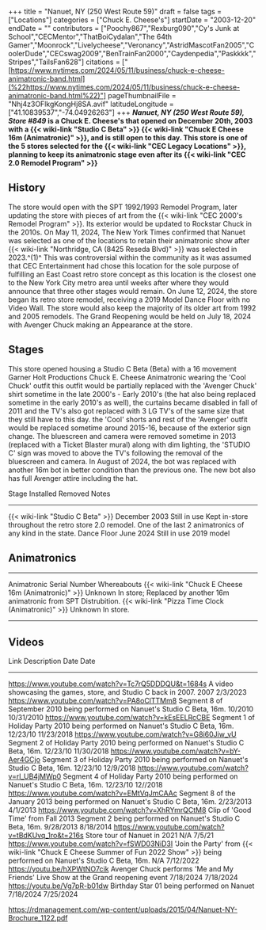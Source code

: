 +++
title = "Nanuet, NY (250 West Route 59)"
draft = false
tags = ["Locations"]
categories = ["Chuck E. Cheese's"]
startDate = "2003-12-20"
endDate = ""
contributors = ["Poochy867","Rexburg090","Cy's Junk at School","CECMentor","ThatBoiCydalan","The 64th Gamer","Moonrock","Livelycheese","Veronancy","AstridMascotFan2005","CoolerDude","CECswag2009","BenTrainFan2000","Caydenpedia","Paskkkk","Stripes","TailsFan628"]
citations = ["[https://www.nytimes.com/2024/05/11/business/chuck-e-cheese-animatronic-band.html](%22https://www.nytimes.com/2024/05/11/business/chuck-e-cheese-animatronic-band.html%22)"]
pageThumbnailFile = "Nhj4z3OFlkgKongHj8SA.avif"
latitudeLongitude = ["41.10839537","-74.04926263"]
+++
***Nanuet, NY (250 West Route 59), Store #849* is a Chuck E. Cheese's that opened on December 20th, 2003 with a {{< wiki-link "Studio C Beta" >}} {{< wiki-link "Chuck E Cheese 16m (Animatronic)" >}}, and is still open to this day.
This store is one of the 5 stores selected for the {{< wiki-link "CEC Legacy Locations" >}}, planning to keep its animatronic stage even after its {{< wiki-link "CEC 2.0 Remodel Program" >}}**

## History

The store would open with the SPT 1992/1993 Remodel Program, later updating the store with pieces of art from the {{< wiki-link "CEC 2000's Remodel Program" >}}. Its exterior would be updated to Rockstar Chuck in the 2010s.
On May 11, 2024, The New York Times confirmed that Nanuet was selected as one of the locations to retain their animatronic show after {{< wiki-link "Northridge, CA (8425 Reseda Blvd)" >}} was selected in 2023.^(1)^ This was controversial within the community as it was assumed that CEC Entertainment had chose this location for the sole purpose of fulfilling an East Coast retro store concept as this location is the closest one to the New York City metro area until weeks after where they would announce that three other stages would remain. On June 12, 2024, the store began its retro store remodel, receiving a 2019 Model Dance Floor with no Video Wall. The store would also keep the majority of its older art from 1992 and 2005 remodels.
The Grand Reopening would be held on July 18, 2024 with Avenger Chuck making an Appearance at the store.

## Stages

This store opened housing a Studio C Beta (Beta) with a 16 movement Garner Holt Productions Chuck E. Cheese Animatronic wearing the 'Cool Chuck' outfit this outfit would be partially replaced with the 'Avenger Chuck' shirt sometime in the late 2000's - Early 2010's (the hat also being replaced sometime in the early 2010's as well), the curtains became disabled in fall of 2011 and the TV's also got replaced with 3 LG TV's of the same size that they still have to this day. the 'Cool' shorts and rest of the 'Avenger' outfit would be replaced sometime around 2015-16, because of the exterior sign change. The bluescreen and camera were removed sometime in 2013 (replaced with a Ticket Blaster mural) along with dim lighting, the 'STUDIO C' sign was moved to above the TV's following the removal of the bluescreen and camera. In August of 2024, the bot was replaced with another 16m bot in better condition than the previous one. The new bot also has full Avenger attire including the hat.

  Stage                                   Installed       Removed        Notes
  --------------------------------------- --------------- -------------- ----------------------------------------------------------------------------------------------------------------
  {{< wiki-link "Studio C Beta" >}}   December 2003   Still in use   Kept in-store throughout the retro store 2.0 remodel. One of the last 2 animatronics of any kind in the state.
  Dance Floor                             June 2024       Still in use   2019 model

## Animatronics

  ---------------------------------------------------------- --------------- ----------------------------------------------------------------------
  Animatronic                                                Serial Number   Whereabouts
  {{< wiki-link "Chuck E Cheese 16m (Animatronic)" >}}   Unknown         In store; Replaced by another 16m animatronic from SPT Distrubition.
  {{< wiki-link "Pizza Time Clock (Animatronic)" >}}     Unknown         In store.
  ---------------------------------------------------------- --------------- ----------------------------------------------------------------------

## Videos

  Link                                                  Description                                                                                                                               Date        Date
  ----------------------------------------------------- ----------------------------------------------------------------------------------------------------------------------------------------- ----------- ------------
  https://www.youtube.com/watch?v=Tc7rQ5DDDQU&t=1684s   A video showcasing the games, store, and Studio C back in 2007.                                                                           2007        2/3/2023
  https://www.youtube.com/watch?v=PA8oClTTMm8           Segment 8 of September 2010 being performed on Nanuet's Studio C Beta, 16m.                                                              10/2010     10/31/2010
  https://www.youtube.com/watch?v=kEsEELRcCBE           Segment 1 of Holiday Party 2010 being performed on Nanuet's Studio C Beta, 16m.                                                          12/23/10    11/23/2018
  https://www.youtube.com/watch?v=G8i60Jiw_vU           Segment 2 of Holiday Party 2010 being performed on Nanuet's Studio C Beta, 16m.                                                          12/23/10    11/30/2018
  https://www.youtube.com/watch?v=bY-Aer4GCjo           Segment 3 of Holiday Party 2010 being performed on Nanuet's Studio C Beta, 16m.                                                          12/23/10    12/9/2018
  https://www.youtube.com/watch?v=rl_UB4jMWp0           Segment 4 of Holiday Party 2010 being performed on Nanuet's Studio C Beta, 16m.                                                          12/23/10    12//2018
  https://www.youtube.com/watch?v=EMtVqJmCAAc           Segment 8 of the January 2013 being performed on Nanuet's Studio C Beta, 16m.                                                            2/23/2013   4/1/2013
  https://www.youtube.com/watch?v=XhRYmrQCtM8           Clip of 'Good Time' from Fall 2013 Segment 2 being performed on Nanuet's Studio C Beta, 16m.                                           9/28/2013   8/18/2014
  https://www.youtube.com/watch?v=tBdKUvq_1ro&t=216s    Store tour of Nanuet in 2021                                                                                                              N/A         7/5/21
  https://www.youtube.com/watch?v=fSWD03NiD3I           'Join the Party' from {{< wiki-link "Chuck E Cheese Summer of Fun 2022 Show" >}} being performed on Nanuet's Studio C Beta, 16m.   N/A         7/12/2022
  https://youtu.be/hXPWtNO7cik                          Avenger Chuck performs 'Me and My Friends' Live Show at the Grand reopening event                                                       7/18/2024   7/18/2024
  https://youtu.be/Vg7pR-b01dw                          Birthday Star 01 being performed on Nanuet                                                                                                7/18/2024   7/25/2024

https://rdmanagement.com/wp-content/uploads/2015/04/Nanuet-NY-Brochure_1122.pdf
